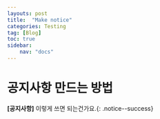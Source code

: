 ```yaml
---
layouts: post
title:  "Make notice"
categories: Testing
tag: [Blog]
toc: true
sidebar:
    nav: "docs"
---
```



# 공지사항 만드는 방법

**[공지사항]** 이렇게 쓰면 되는건가요.{: .notice--success}